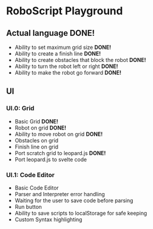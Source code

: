 # RoboScript Playground

## Actual language **DONE!**
* Ability to set maximum grid size **DONE!**
* Ability to create a finish line **DONE!**
* Ability to create obstacles that block the robot **DONE!**
* Ability to turn the robot left or right **DONE!**
* Ability to make the robot go forward **DONE!**

## UI
### UI.0: Grid
* Basic Grid **DONE!**
* Robot on grid **DONE!**
* Ability to move robot on grid **DONE!**
* Obstacles on grid
* Finish line on grid
* Port scratch grid to leopard.js **DONE!**
* Port leopard.js to svelte code
### UI.1: Code Editor
* Basic Code Editor
* Parser and Interpreter error handling
* Waiting for the user to save code before parsing
* Run button
* Ability to save scripts to localStorage for safe keeping
* Custom Syntax highlighting